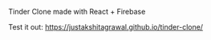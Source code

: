 Tinder Clone made with React + Firebase

Test it out: https://justakshitagrawal.github.io/tinder-clone/
